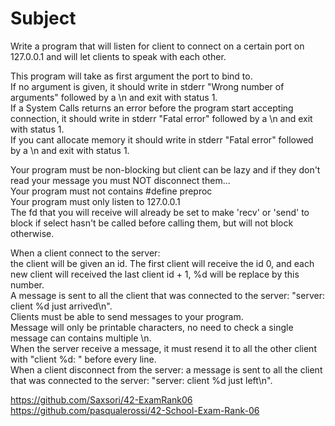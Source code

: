 # Subject 
Write a program that will listen for client to connect on a certain port on 127.0.0.1 and will let clients to speak with each other.  
  
This program will take as first argument the port to bind to.  
If no argument is given, it should write in stderr "Wrong number of arguments" followed by a \n and exit with status 1.  
If a System Calls returns an error before the program start accepting connection, it should write in stderr "Fatal error" followed by a \n and exit with status 1.  
If you cant allocate memory it should write in stderr "Fatal error" followed by a \n and exit with status 1.  
    
Your program must be non-blocking but client can be lazy and if they don't read your message you must NOT disconnect them...  
Your program must not contains #define preproc  
Your program must only listen to 127.0.0.1   
The fd that you will receive will already be set to make 'recv' or 'send' to block if select hasn't be called before calling them, but will not block otherwise.  

When a client connect to the server:  
the client will be given an id. The first client will receive the id 0, and each new client will received the last client id + 1, %d will be replace by this number.  
A message is sent to all the client that was connected to the server: "server: client %d just arrived\n".  
Clients must be able to send messages to your program.  
Message will only be printable characters, no need to check a single message can contains multiple \n.  
When the server receive a message, it must resend it to all the other client with "client %d: " before every line.  
When a client disconnect from the server: a message is sent to all the client that was connected to the server: "server: client %d just left\n".  

https://github.com/Saxsori/42-ExamRank06  
https://github.com/pasqualerossi/42-School-Exam-Rank-06  
